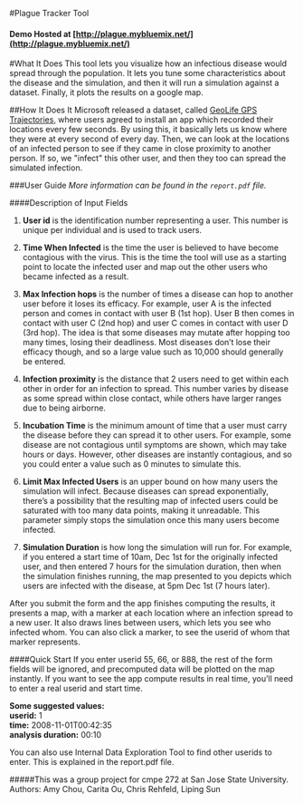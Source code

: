 #Plague Tracker Tool
#### Demo Hosted at [http://plague.mybluemix.net/](http://plague.mybluemix.net/)

#What It Does
This tool lets you visualize how an infectious disease would spread through the population. It lets you
tune some characteristics about the disease and the simulation, and then it will run a simulation against a
dataset. Finally, it plots the results on a google map. 


##How It Does It
Microsoft released a dataset, called [GeoLife GPS Trajectories](http://research.microsoft.com/en-us/downloads/b16d359d-d164-469e-9fd4-daa38f2b2e13/), where users agreed to install an app which 
recorded their locations every few seconds. By using this, it basically lets us know where they were at 
every second of every day. Then, we can look at the locations of an infected person to see if they came in close proximity to
another person. If so, we "infect" this other user, and then they too can spread the simulated infection.

###User Guide
*More information can be found in the `report.pdf` file.*

####Description of Input Fields


1. **User id** is the identification number representing a user. This number is unique per individual and is used to
track users.
2. **Time When Infected** is the time the user is believed to have become contagious with the virus. This is the
time the tool will use as a starting point to locate the infected user and map out the other users who became
infected as a result.

3. **Max Infection hops** is the number of times a disease can hop to another user before it loses its efficacy. For
example, user A is the infected person and comes in contact with user B (1st hop). User B then comes in
contact with user C (2nd hop) and user C comes in contact with user D (3rd hop). The idea is that some diseases
may mutate after hopping too many times, losing their deadliness. Most diseases don’t lose their efficacy
though, and so a large value such as 10,000 should generally be entered.
4. **Infection proximity** is the distance that 2 users need to get within each other in order for an infection to
spread. This number varies by disease as some spread within close contact, while others have larger ranges
due to being airborne.
5. **Incubation Time** is the minimum amount of time that a user must carry the disease before they can spread it
to other users. For example, some disease are not contagious until symptoms are shown, which may take
hours or days. However, other diseases are instantly contagious, and so you could enter a value such as 0
minutes to simulate this.
6. **Limit Max Infected Users** is an upper bound on how many users the simulation will infect. Because diseases
can spread exponentially, there’s a possibility that the resulting map of infected users could be saturated with
too many data points, making it unreadable. This parameter simply stops the simulation once this many users
become infected.
7. **Simulation Duration** is how long the simulation will run for. For example, if you entered a start time of
10am, Dec 1st for the originally infected user, and then entered 7 hours for the simulation duration, then when
the simulation finishes running, the map presented to you depicts which users are infected with the disease, at
5pm Dec 1st (7 hours later).


After you submit the form and the app finishes computing the results, it presents a map, with a marker at each
location where an infection spread to a new user. It also draws lines between users, which lets you see who infected
whom. You can also click a marker, to see the userid of whom that marker represents.

####Quick Start
If you enter userid 55, 66, or 888, the rest of the form fields will be ignored, and precomputed data will be plotted
on the map instantly. If you want to see the app compute results in real time, you’ll need to enter a real userid and start
time.  

**Some suggested values:**  
**userid:** 1  
**time:** 2008-11-01T00:42:35  
**analysis duration:** 00:10  

You can also use Internal Data Exploration Tool to find other userids to enter. This is explained in the report.pdf file.

#####This was a group project for cmpe 272 at San Jose State University.  
Authors: Amy Chou, Carita Ou, Chris Rehfeld, Liping Sun  
